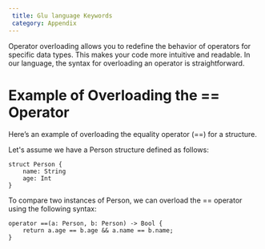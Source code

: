```yaml
---
 title: Glu language Keywords
 category: Appendix
---
```


Operator overloading allows you to redefine the behavior of operators for specific data types. This makes your code more intuitive and readable. In our language, the syntax for overloading an operator is straightforward.

# Example of Overloading the == Operator
Here’s an example of overloading the equality operator (==) for a structure.

Let's assume we have a Person structure defined as follows:
```glu
struct Person {
    name: String
    age: Int
}
```

To compare two instances of Person, we can overload the == operator using the following syntax:
```glu
operator ==(a: Person, b: Person) -> Bool {
    return a.age == b.age && a.name == b.name;
}
```
